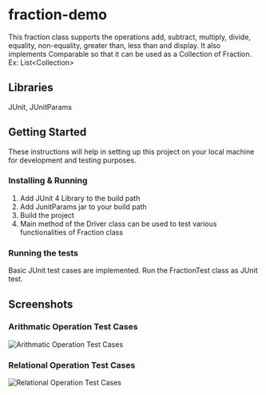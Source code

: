 # fraction-demo
This fraction class supports the operations add, subtract, multiply, divide, equality, non-equality, greater than, less than and display. It also implements Comparable so that it can be used as a Collection of Fraction. Ex: List\<Collection\>

## Libraries

JUnit, JUnitParams

## Getting Started

These instructions will help in setting up this project on your local machine for development and testing purposes.

### Installing & Running

1. Add JUnit 4 Library to the build path
2. Add JunitParams jar to your build path
3. Build the project
4. Main method of the Driver class can be used to test various functionalities of Fraction class

### Running the tests

Basic JUnit test cases are implemented. Run the FractionTest class as JUnit test.

## Screenshots
### Arithmatic Operation Test Cases

![Arithmatic Operation Test Cases](https://user-images.githubusercontent.com/25787081/33759920-a16d2fec-dbc9-11e7-9577-a5450e7f01f5.png)

### Relational Operation Test Cases
![Relational Operation Test Cases](https://user-images.githubusercontent.com/25787081/33759921-a3aeb9ec-dbc9-11e7-8c0e-88872f8224b1.png)

